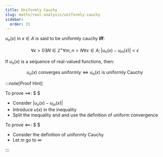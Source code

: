 ```yaml
---
title: Uniformly Cauchy
slug: maths/real-analysis/uniformly-cauchy
sidebar:
  order: 31
---
```


$u_n(x)$ in $x\in A$ is said to be uniformly cauchy **iff**:

```math
\forall \epsilon \gt 0
\exists N \in \mathbb{Z}^+
\forall m,n \gt N
\forall x \in A;
\lvert
u_n(x)-u_m(x)
\rvert \lt \epsilon
```

If $u_n(x)$ is a sequence of real-valued functions, then:

```math
u_n(x)\text{ converges uniformly} \iff
u_n(x)\text{ is uniformly Cauchy}
```

:::note[Proof Hint]

To prove $\implies$: $ $

- Consider $\lvert u_n(x) - u_m(x) \rvert$
- Introduce $u(x)$ in the inequality
- Split the inequality and and use the definition of uniform convergence

To prove $\impliedby$: $ $

- Consider the definition of uniformly Cauchy
- Let $m$ go to $\infty$

:::
